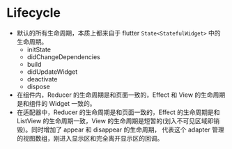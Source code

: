 # Lifecycle

-   默认的所有生命周期，本质上都来自于 flutter `State<StatefulWidget>` 中的生命周期。
    -   initState
    -   didChangeDependencies
    -   build
    -   didUpdateWidget
    -   deactivate
    -   dispose
-   在组件内，Reducer 的生命周期是和页面一致的，Effect 和 View 的生命周期是和组件的 Widget 一致的。
-   在适配器中，Reducer 的生命周期是和页面一致的，Effect 的生命周期是和 ListView 的生命周期一致，View 的生命周期是短暂的(划入不可见区域即销毁)。同时增加了 appear 和 disappear 的生命周期， 代表这个 adapter 管理的视图数组，刚进入显示区和完全离开显示区的回调。